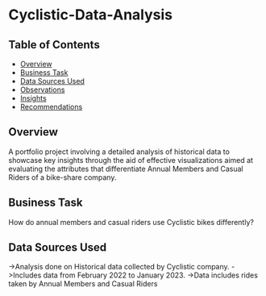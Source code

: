 # Cyclistic-Data-Analysis


## Table of Contents

- [Overview](#Overview)
- [Business Task](#Business-Task)
- [Data Sources Used](#Data-Sources-Used)
- [Observations](#Observations)
- [Insights](#Insights)
- [Recommendations](#Recommendations)



## Overview
A portfolio project involving a detailed analysis of historical data to showcase key insights through the aid of effective visualizations aimed at evaluating the attributes that differentiate Annual Members and Casual Riders of a bike-share company.


## Business Task
How do annual members and casual riders use Cyclistic bikes differently?


## Data Sources Used
->Analysis done on Historical data collected by Cyclistic company.
->Includes data from February 2022 to January 2023.
->Data includes rides taken by Annual Members and Casual Riders




